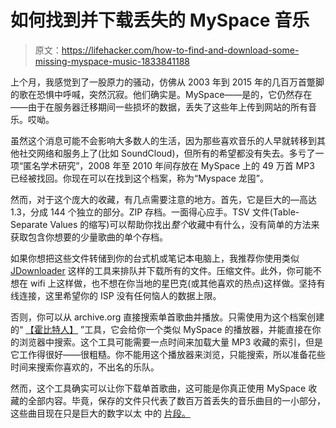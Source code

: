 # 如何找到并下载丢失的 MySpace 音乐

> 原文：<https://lifehacker.com/how-to-find-and-download-some-missing-myspace-music-1833841188>

上个月，我感觉到了一股原力的骚动，仿佛从 2003 年到 2015 年的几百万首蹩脚的歌在恐惧中呼喊，突然沉寂。他们确实是。MySpace——是的，它仍然存在——由于在服务器迁移期间一些损坏的数据，丢失了这些年上传到网站的所有音乐。哎呦。



虽然这个消息可能不会影响大多数人的生活，因为那些喜欢音乐的人早就转移到其他社交网络和服务上了(比如 SoundCloud)，但所有的希望都没有失去。多亏了一项“匿名学术研究”，2008 年至 2010 年间存放在 MySpace 上的 49 万首 MP3 已经被找回。你现在可以在找到这个档案，称为“Myspace 龙囤”。

然而，对于这个庞大的收藏，有几点需要注意的地方。首先，它是巨大的—高达 1.3，分成 144 个独立的部分。ZIP 存档。一面得心应手。TSV 文件(Table-Separate Values 的缩写)可以帮助你找出*整个*收藏中有什么，没有简单的方法来获取包含你想要的少量歌曲的单个存档。

如果你想把这些文件转储到你的台式机或笔记本电脑上，我推荐你使用类似 [JDownloader](http://jdownloader.org/) 这样的工具来排队并下载所有的文件。压缩文件。此外，你可能不想在 wifi 上这样做，也不想在你当地的星巴克(或其他喜欢的热点)这样做。坚持有线连接，这里希望你的 ISP 没有任何恼人的数据上限。

否则，你可以从 archive.org 直接搜索单首歌曲并播放。只需使用为这个档案创建的“ [【霍比特人】](https://ia801405.us.archive.org/2/items/myspace_dragon_hoard_searcher/viewer.html) ”工具，它会给你一个类似 MySpace 的播放器，并能直接在你的浏览器中搜索。这个工具可能需要一点时间来加载大量 MP3 收藏的索引，但是它工作得很好——很粗糙。你不能用这个播放器来浏览，只能搜索，所以准备花些时间来搜索你喜欢的，不出名的乐队。

然而，这个工具确实可以让你下载单首歌曲，这可能是你真正使用 MySpace 收藏的全部内容。毕竟，保存的文件只代表了数百万首丢失的音乐曲目的一小部分，这些曲目现在只是巨大的数字以太 中的 [片段。](https://youtu.be/QICaqrxZ_cc?t=14)